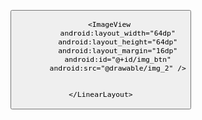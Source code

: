 <?xml version="1.0" encoding="utf-8"?>
<RelativeLayout xmlns:android="http://schemas.android.com/apk/res/android"
    xmlns:app="http://schemas.android.com/apk/res-auto"
    xmlns:tools="http://schemas.android.com/tools"
    android:id="@+id/main"
    android:layout_width="match_parent"
    android:layout_height="match_parent"
    android:background="@drawable/login_bachkground"
    android:gravity="center"
    android:padding="16dp"
    tools:context=".MainActivity">
    <LinearLayout
        android:layout_width="match_parent"
        android:layout_height="wrap_content"
        android:gravity="center"
        android:orientation="vertical">
        <ImageView
            android:layout_width="160dp"
            android:layout_height="160dp"
            android:src="@drawable/icon_account_circle"/>
<EditText
    android:layout_width="match_parent"
    android:layout_height="wrap_content"
    android:hint="Username"
    android:textColor="@color/white"
    android:textSize="20sp"
    android:background="@drawable/rounded_corner"
    android:padding="18dp"
    android:inputType="text"
    android:id="@+id/username_input"/>
        <EditText
            android:layout_width="match_parent"
            android:layout_height="wrap_content"
            android:layout_marginTop="16dp"
            android:hint="Password"
            android:textColor="@color/white"
            android:textSize="20sp"
            android:background="@drawable/rounded_corner"
            android:padding="18dp"
            android:inputType="textPassword"
            android:id="@+id/Password_input"/>
        <Button
            android:layout_width="match_parent"
            android:layout_height="wrap_content"
            android:text="Login"
            android:background="@color/white"
            android:textColor="#3B84F1"
            android:padding="18dp"
            android:layout_marginTop="32dp"
            android:textSize="20sp"
            android:id="@+id/login_bth"/>
        <TextView
            android:layout_width="wrap_content"
            android:layout_height="wrap_content"
            android:text="Social Login"
            android:textSize="18sp"
            android:textColor="@color/white"
            android:layout_marginTop="32dp"/>
        <LinearLayout
                android:layout_width="match_parent"
                android:layout_height="wrap_content"
                android:orientation="horizontal"
                android:layout_marginTop="8dp"
                android:gravity="center"/>

        <ImageView
            android:layout_width="64dp"
            android:layout_height="64dp"
            android:layout_margin="16dp"
            android:id="@+id/img_btn"
            android:src="@drawable/img_2" />


    </LinearLayout>
</RelativeLayout>
